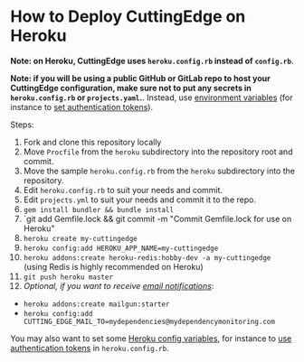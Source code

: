 # How to Deploy CuttingEdge on Heroku

**Note: on Heroku, CuttingEdge uses `heroku.config.rb` instead of `config.rb`**.

**Note: if you will be using a public GitHub or GitLab repo to host your CuttingEdge configuration, make sure not to put any secrets in `heroku.config.rb` or `projects.yaml`.**. Instead, use [environment variables](https://render.com/docs/environment-variables) (for instance to [set authentication tokens](https://github.com/repotag/cutting_edge/blob/main/README.md#Authorization-and-private-repositories)).

Steps:

1. Fork and clone this repository locally
1. Move `Procfile` from the `heroku` subdirectory into the repository root and commit.
1. Move the sample `heroku.config.rb` from the `heroku` subdirectory into the repository.
1. Edit `heroku.config.rb` to suit your needs and commit.
1. Edit `projects.yml` to suit your needs and commit it to the repo.
1. `gem install bundler && bundle install`
2. `git add Gemfile.lock && git commit -m "Commit Gemfile.lock for use on Heroku"
3. `heroku create my-cuttingedge`
4. `heroku config:add HEROKU_APP_NAME=my-cuttingedge`
5. `heroku addons:create heroku-redis:hobby-dev -a my-cuttingedge` (using Redis is highly recommended on Heroku)
6. `git push heroku master`
7. *Optional, if you want to receive [email notifications](#Email-Notifications)*:
  * `heroku addons:create mailgun:starter`
  * `heroku config:add CUTTING_EDGE_MAIL_TO=mydependencies@mydependencymonitoring.com`

You may also want to set some [Heroku config variables](https://devcenter.heroku.com/articles/config-vars), for instance to [use authentication tokens](#Authorization-and-private-repositories) in `heroku.config.rb`.